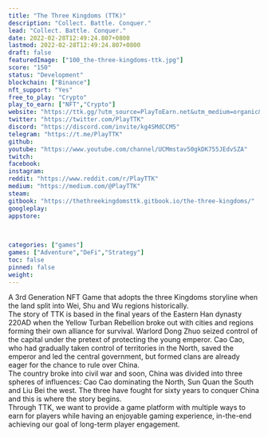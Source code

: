 ```yaml
---
title: "The Three Kingdoms (TTK)"
description: "Collect. Battle. Conquer."
lead: "Collect. Battle. Conquer."
date: 2022-02-28T12:49:24.807+0800
lastmod: 2022-02-28T12:49:24.807+0800
draft: false
featuredImage: ["100_the-three-kingdoms-ttk.jpg"]
score: "150"
status: "Development"
blockchain: ["Binance"]
nft_support: "Yes"
free_to_play: "Crypto"
play_to_earn: ["NFT","Crypto"]
website: "https://ttk.gg/?utm_source=PlayToEarn.net&utm_medium=organic&utm_campaign=gamepage"
twitter: "https://twitter.com/PlayTTK"
discord: "https://discord.com/invite/kg4SMdCCM5"
telegram: "https://t.me/PlayTTK"
github: 
youtube: "https://www.youtube.com/channel/UCMmstav50gkDK755JEdvSZA"
twitch: 
facebook: 
instagram: 
reddit: "https://www.reddit.com/r/PlayTTK"
medium: "https://medium.com/@PlayTTK"
steam: 
gitbook: "https://thethreekingdomsttk.gitbook.io/the-three-kingdoms/"
googleplay: 
appstore: 

  
    
categories: ["games"]
games: ["Adventure","DeFi","Strategy"]
toc: false
pinned: false
weight: 
---
```

A 3rd Generation NFT Game that adopts the three Kingdoms storyline when the land split into Wei, Shu and Wu regions historically.<br> The story of TTK is based in the final years of the Eastern Han dynasty 220AD when the Yellow Turban Rebellion broke out with cities and regions forming their own alliance for survival. Warlord Dong Zhuo seized control of the capital under the pretext of protecting the young emperor. Cao Cao, who had gradually taken control of territories in the North, saved the emperor and led the central government, but formed clans are already eager for the chance to rule over China.<br> The country broke into civil war and soon, China was divided into three spheres of influences: Cao Cao dominating the North, Sun Quan the South and Liu Bei the west. The three have fought for sixty years to conquer China and this is where the story begins.<br> Through TTK, we want to provide a game platform with multiple ways to earn for players while having an enjoyable gaming experience, in-the-end achieving our goal of long-term player engagement.